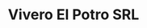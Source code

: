 ---
title: "Vivero El Potro SRL"
url: /berazategui/vivero-el-potro-srl/
shop: centro de jardinería
---